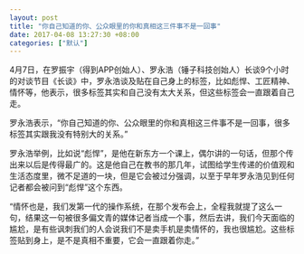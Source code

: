 ```yaml
---
layout: post
title: "你自己知道的你、公众眼里的你和真相这三件事不是一回事"
date: 2017-04-08 13:27:30 +08:00
categories: ["默认"]
---
```


<p>4月7日，在罗振宇（得到APP创始人）、罗永浩（锤子科技创始人）长谈9个小时的对谈节目《长谈》中，罗永浩谈及贴在自己身上的标签，比如彪悍、工匠精神、情怀等，他表示，很多标签其实和自己没有太大关系，但这些标签会一直跟着自己走。</p>
<p>罗永浩表示，“你自己知道的你、公众眼里的你和真相这三件事不是一回事，很多标签其实跟我没有特别大的关系。”</p>
<p>罗永浩举例，比如说“彪悍”，是他在新东方一个课上，偶尔讲的一句话，但那个传出来以后是传得最广的。这是他自己在教书的那几年，试图给学生传递的价值观和生活态度里，微不足道的一块，但是它会被过分强调，以至于早年罗永浩见到任何记者都会被问到“彪悍”这个东西。</p>
<p>“情怀也是，我们发第一代的操作系统，在那个发布会上，全程我就提了这么一句，结果这一句被很多偏文青的媒体记者当成一个事，然后去讲，我们今天面临的尴尬，是有些讽刺我们的人会说我们不是卖手机是卖情怀的，我也很尴尬。这些标签贴到身上，是不是真相不重要，它会一直跟着你走。”</p>